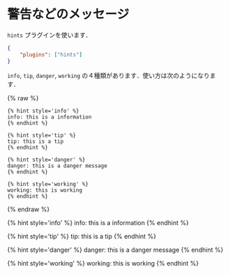 # 警告などのメッセージ

`hints` プラグインを使います．

```json
{
    "plugins": ["hints"]
}
```

`info`, `tip`, `danger`, `working` の４種類があります．使い方は次のようになります．

{% raw %}
```
{% hint style='info' %}
info: this is a information
{% endhint %}

{% hint style='tip' %}
tip: this is a tip
{% endhint %}

{% hint style='danger' %}
danger: this is a danger message
{% endhint %}

{% hint style='working' %}
working: this is working
{% endhint %}
```
{% endraw %}

{% hint style='info' %}
info: this is a information
{% endhint %}

{% hint style='tip' %}
tip: this is a tip
{% endhint %}

{% hint style='danger' %}
danger: this is a danger message
{% endhint %}

{% hint style='working' %}
working: this is working
{% endhint %}
